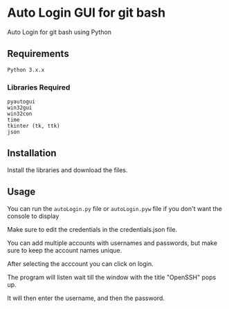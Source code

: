 # Auto Login GUI for git bash
Auto Login for git bash using Python 

## Requirements
```
Python 3.x.x
```

### Libraries Required
```
pyautogui
win32gui
win32con
time
tkinter (tk, ttk)
json
```
## Installation
Install the libraries and download the files.

## Usage

You can run the `autoLogin.py` file or `autoLogin.pyw` file if you don't want the console to display

Make sure to edit the credentials in the credentials.json file.

You can add multiple accounts with usernames and passwords, but make sure to keep the account names unique.

After selecting the acccount you can click on login.

The program will listen wait till the window with the title "OpenSSH" pops up. 

It will then enter the username, and then the password.
